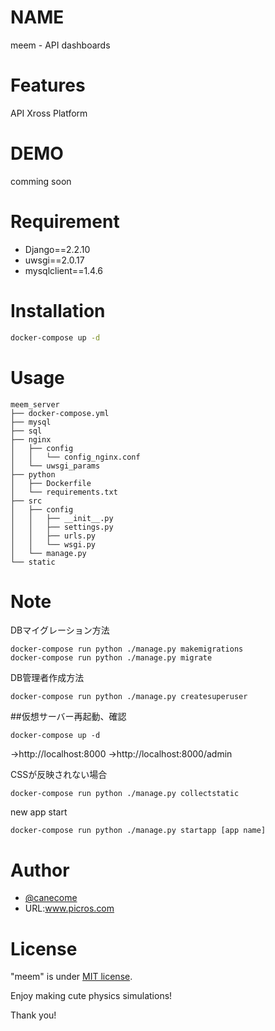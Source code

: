 # NAME

meem - API dashboards

# Features

API Xross Platform

# DEMO
 
comming soon

# Requirement
 
* Django==2.2.10
* uwsgi==2.0.17
* mysqlclient==1.4.6
 
# Installation
 
```bash
docker-compose up -d
```

# Usage

```
meem_server
├── docker-compose.yml
├── mysql
├── sql
├── nginx
│   ├── config
│   │   └── config_nginx.conf
│   └── uwsgi_params
├── python
│   ├── Dockerfile
│   └── requirements.txt
├── src
│   ├── config
│   │   ├── __init__.py
│   │   ├── settings.py
│   │   ├── urls.py
│   │   └── wsgi.py
│   └── manage.py
└── static
```
 
# Note
 
DBマイグレーション方法

```
docker-compose run python ./manage.py makemigrations
docker-compose run python ./manage.py migrate
```

DB管理者作成方法

```
docker-compose run python ./manage.py createsuperuser
```

##仮想サーバー再起動、確認

```
docker-compose up -d
```

→http://localhost:8000
→http://localhost:8000/admin


CSSが反映されない場合

```
docker-compose run python ./manage.py collectstatic
```

new app start

```
docker-compose run python ./manage.py startapp [app name]
```

# Author

* [@canecome](https://twitter.com/canecome)
* URL:www.picros.com
 
# License

"meem" is under [MIT license](https://en.wikipedia.org/wiki/MIT_License).

Enjoy making cute physics simulations!
 
Thank you!
